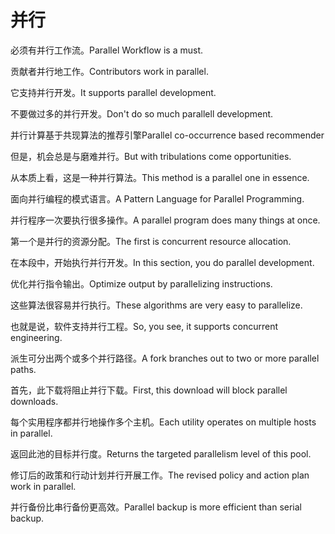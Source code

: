 # 并行

<p><span class="chinese">必须有并行工作流。</span><span class="english">Parallel Workflow is a must.</span></p>

<p><span class="chinese">贡献者并行地工作。</span><span class="english">Contributors work in parallel.</span></p>

<p><span class="chinese">它支持并行开发。</span><span class="english">It supports parallel development.</span></p>

<p><span class="chinese">不要做过多的并行开发。</span><span class="english">Don't do so much parallell development.</span></p>

<p><span class="chinese">并行计算基于共现算法的推荐引擎</span><span class="english">Parallel co-occurrence based recommender</span></p>

<p><span class="chinese">但是，机会总是与磨难并行。</span><span class="english">But with tribulations come opportunities.</span></p>

<p><span class="chinese">从本质上看，这是一种并行算法。</span><span class="english">This method is a parallel one in essence.</span></p>

<p><span class="chinese">面向并行编程的模式语言。</span><span class="english">A Pattern Language for Parallel Programming.</span></p>

<p><span class="chinese">并行程序一次要执行很多操作。</span><span class="english">A parallel program does many things at once.</span></p>

<p><span class="chinese">第一个是并行的资源分配。</span><span class="english">The first is concurrent resource allocation.</span></p>

<p><span class="chinese">在本段中，开始执行并行开发。</span><span class="english">In this section, you do parallel development.</span></p>

<p><span class="chinese">优化并行指令输出。</span><span class="english">Optimize output by parallelizing instructions.</span></p>

<p><span class="chinese">这些算法很容易并行执行。</span><span class="english">These algorithms are very easy to parallelize.</span></p>

<p><span class="chinese">也就是说，软件支持并行工程。</span><span class="english">So, you see, it supports concurrent engineering.</span></p>

<p><span class="chinese">派生可分出两个或多个并行路径。</span><span class="english">A fork branches out to two or more parallel paths.</span></p>

<p><span class="chinese">首先，此下载将阻止并行下载。</span><span class="english">First, this download will block parallel downloads.</span></p>

<p><span class="chinese">每个实用程序都并行地操作多个主机。</span><span class="english">Each utility operates on multiple hosts in parallel.</span></p>

<p><span class="chinese">返回此池的目标并行度。</span><span class="english">Returns the targeted parallelism level of this pool.</span></p>

<p><span class="chinese">修订后的政策和行动计划并行开展工作。</span><span class="english">The revised policy and action plan work in parallel.</span></p>

<p><span class="chinese">并行备份比串行备份更高效。</span><span class="english">Parallel backup is more efficient than serial backup.</span></p>

